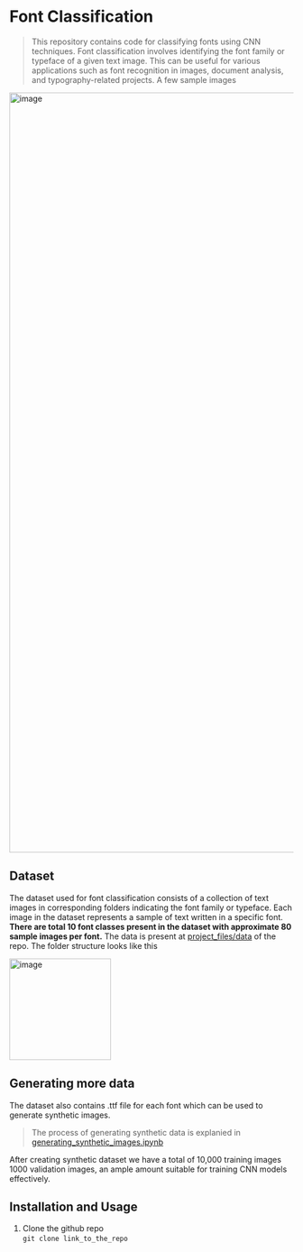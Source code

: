 # Font Classification

> This repository contains code for classifying fonts using CNN techniques. Font classification involves identifying the font family or typeface of a given text image. This can be useful for various applications such as font recognition in images, document analysis, and typography-related projects. A few sample images

<img width="1348" alt="image" src="https://github.com/mishra-kunal1/font_classification/assets/99056351/a06dc514-988d-4c86-803b-da8ab9739c00">

## Dataset
The dataset used for font classification consists of a collection of text images in corresponding folders indicating the font family or typeface. Each image in the dataset represents a sample of text written in a specific font.<br>
**There are total 10 font classes present in the dataset with approximate 80 sample images per font.**
The data is present at [project_files/data](https://github.com/mishra-kunal1/font_classification/tree/main/project_files/data) of the repo.
The folder structure looks like this 

<div align="left">
  <img width="180" alt="image" src="https://github.com/mishra-kunal1/font_classification/assets/99056351/cd7f7555-1726-4a78-aa7d-6b0837a77421">
</div>


## Generating more data

The dataset also contains .ttf file for each font which can be used to generate synthetic images.<br>

> The process of generating synthetic data is explanied in [generating_synthetic_images.ipynb](https://github.com/mishra-kunal1/font_classification/blob/main/notebooks/generating_syntetic_images.ipynb)

After creating synthetic dataset we have a total of 10,000 training images 1000 validation images, an ample amount suitable for training CNN models effectively.

## Installation and Usage

1. Clone the github repo <br>
`git clone link_to_the_repo`





